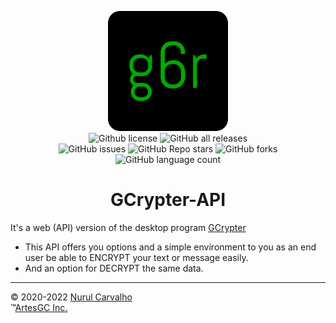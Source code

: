 <div align="center">

![gc-logo](app/static/img/favicon/favicon-192x192.png) \
![Github license](https://img.shields.io/github/license/ArtesGC/gcrypter-api?style=social) 
![GitHub all releases](https://img.shields.io/github/downloads/ArtesGC/gcrypter-api/total?style=social) \
![GitHub issues](https://img.shields.io/github/issues/ArtesGC/gcrypter-api?style=social)
![GitHub Repo stars](https://img.shields.io/github/stars/ArtesGC/gcrypter-api?style=social)
![GitHub forks](https://img.shields.io/github/forks/ArtesGC/gcrypter-api?style=social) \
![GitHub language count](https://img.shields.io/github/languages/count/ArtesGC/gcrypter-api?style=social)

# GCrypter-API

</div>

It's a web (API) version of the desktop program [GCrypter](https://github.com/ArtesGC/gcrypter-desktop)

- This API offers you options and a simple environment
to you as an end user be able to ENCRYPT your text or message easily.
- And an option for DECRYPT the same data.

---

&copy; 2020-2022 [Nurul Carvalho](mailto:nuruldecarvalho@gmail.com) \
&trade;[ArtesGC Inc.](https://artesgc.home.blog)

